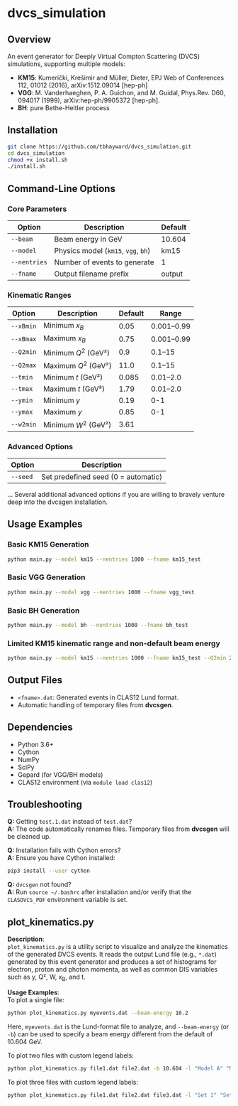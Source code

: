 # dvcs_simulation

## Overview

An event generator for Deeply Virtual Compton Scattering (DVCS) simulations, supporting multiple models:

- **KM15**:
Kumerički, Krešimir and Müller, Dieter, EPJ Web of Conferences
112, 01012 (2016), arXiv:1512.09014 [hep-ph]
- **VGG**:
M. Vanderhaeghen, P. A. Guichon, and M. Guidal, Phys.Rev. D60,
094017 (1999), arXiv:hep-ph/9905372 [hep-ph].
- **BH**: 
pure Bethe-Heitler process

## Installation

```bash
git clone https://github.com/tbhayward/dvcs_simulation.git
cd dvcs_simulation
chmod +x install.sh
./install.sh
```

## Command-Line Options

### Core Parameters

| Option    	| Description                           | Default  |
|---------------|---------------------------------------|----------|
| `--beam`  	| Beam energy in GeV                    | 10.604   |
| `--model` 	| Physics model (`km15`, `vgg`, `bh`)   | km15     |
| `--nentries`  | Number of events to generate          | 1        |
| `--fname` 	| Output filename prefix                | output   |

### Kinematic Ranges

| Option     | Description              | Default | Range      |
|------------|--------------------------|---------|------------|
| `--xBmin`  | Minimum $x_B$            | 0.05    | 0.001–0.99 |
| `--xBmax`  | Maximum $x_B$            | 0.75    | 0.001–0.99 |
| `--Q2min`  | Minimum $Q^2$ (GeV²)     | 0.9     | 0.1–15     |
| `--Q2max`  | Maximum $Q^2$ (GeV²)     | 11.0    | 0.1–15     |
| `--tmin`   | Minimum $t$ (GeV²)       | 0.085   | 0.01–2.0   |
| `--tmax`   | Maximum $t$ (GeV²)       | 1.79    | 0.01–2.0   |
| `--ymin`   | Minimum $y$ 		        | 0.19	  | 0-1        |
| `--ymax`   | Maximum $y$ 	            | 0.85    | 0-1        |
| `--w2min`  | Minimum $W^2$ (GeV²)     | 3.61    |  		   |


### Advanced Options

| Option      | Description                                  |
|-------------|----------------------------------------------|
| `--seed`    | Set predefined seed (0 = automatic)          |

... Several additional advanced options if you are willing to bravely venture deep into the dvcsgen installation.

## Usage Examples

### Basic KM15 Generation

```bash
python main.py --model km15 --nentries 1000 --fname km15_test
```

### Basic VGG Generation

```bash
python main.py --model vgg --nentries 1000 --fname vgg_test
```

### Basic BH Generation

```bash
python main.py --model bh --nentries 1000 --fname bh_test
```

### Limited KM15 kinematic range and non-default beam energy

```bash
python main.py --model km15 --nentries 1000 --fname km15_test --Q2min 2 --Q2max 3 --beam 6.5
```

## Output Files

- `<fname>.dat`: Generated events in CLAS12 Lund format.
- Automatic handling of temporary files from **dvcsgen**.

## Dependencies

- Python 3.6+
- Cython
- NumPy
- SciPy
- Gepard (for VGG/BH models)
- CLAS12 environment (via `module load clas12`)

## Troubleshooting

**Q:** Getting `test.1.dat` instead of `test.dat`?  
**A:** The code automatically renames files. Temporary files from **dvcsgen** will be cleaned up.

**Q:** Installation fails with Cython errors?  
**A:** Ensure you have Cython installed:
```bash
pip3 install --user cython
```
**Q:** `dvcsgen` not found?  
**A:** Run `source ~/.bashrc` after installation and/or verify that the `CLASDVCS_PDF` environment variable is set.



## plot_kinematics.py

**Description**:  
`plot_kinematics.py` is a utility script to visualize and analyze the kinematics of the generated DVCS events. It reads the output Lund file (e.g., `*.dat`) generated by this event generator and produces a set of histograms for electron, proton and photon momenta, as well as common DIS variables such as y, Q², W, x<sub>B</sub>, and t. 

**Usage Examples**:  
To plot a single file:
```bash
python plot_kinematics.py myevents.dat --beam-energy 10.2
```
Here, `myevents.dat` is the Lund-format file to analyze, and `--beam-energy` (or `-b`) can be used to specify a beam energy different from the default of 10.604 GeV.

To plot two files with custom legend labels:
```bash
python plot_kinematics.py file1.dat file2.dat -b 10.604 -l "Model A" "Model B"
```

To plot three files with custom legend labels:
```bash
python plot_kinematics.py file1.dat file2.dat file3.dat -l "Set 1" "Set 2" "Set 3"
```